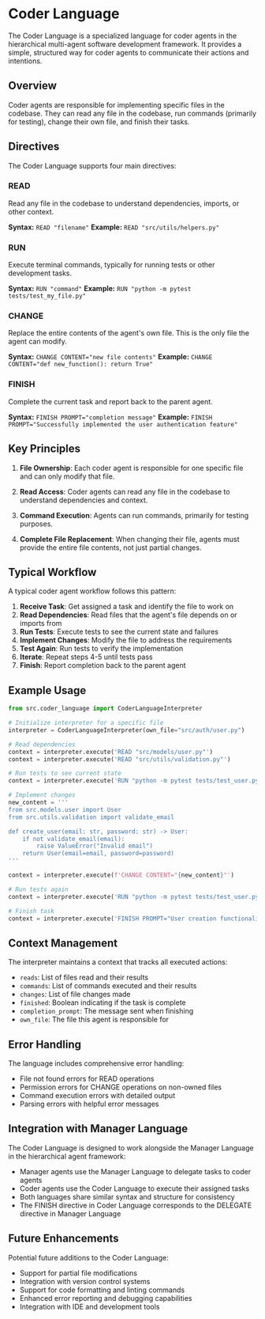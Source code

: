 # Coder Language

The Coder Language is a specialized language for coder agents in the hierarchical multi-agent software development framework. It provides a simple, structured way for coder agents to communicate their actions and intentions.

## Overview

Coder agents are responsible for implementing specific files in the codebase. They can read any file in the codebase, run commands (primarily for testing), change their own file, and finish their tasks.

## Directives

The Coder Language supports four main directives:

### READ
Read any file in the codebase to understand dependencies, imports, or other context.

**Syntax:** `READ "filename"`
**Example:** `READ "src/utils/helpers.py"`

### RUN
Execute terminal commands, typically for running tests or other development tasks.

**Syntax:** `RUN "command"`
**Example:** `RUN "python -m pytest tests/test_my_file.py"`

### CHANGE
Replace the entire contents of the agent's own file. This is the only file the agent can modify.

**Syntax:** `CHANGE CONTENT="new file contents"`
**Example:** `CHANGE CONTENT="def new_function(): return True"`

### FINISH
Complete the current task and report back to the parent agent.

**Syntax:** `FINISH PROMPT="completion message"`
**Example:** `FINISH PROMPT="Successfully implemented the user authentication feature"`

## Key Principles

1. **File Ownership**: Each coder agent is responsible for one specific file and can only modify that file.

2. **Read Access**: Coder agents can read any file in the codebase to understand dependencies and context.

3. **Command Execution**: Agents can run commands, primarily for testing purposes.

4. **Complete File Replacement**: When changing their file, agents must provide the entire file contents, not just partial changes.

## Typical Workflow

A typical coder agent workflow follows this pattern:

1. **Receive Task**: Get assigned a task and identify the file to work on
2. **Read Dependencies**: Read files that the agent's file depends on or imports from
3. **Run Tests**: Execute tests to see the current state and failures
4. **Implement Changes**: Modify the file to address the requirements
5. **Test Again**: Run tests to verify the implementation
6. **Iterate**: Repeat steps 4-5 until tests pass
7. **Finish**: Report completion back to the parent agent

## Example Usage

```python
from src.coder_language import CoderLanguageInterpreter

# Initialize interpreter for a specific file
interpreter = CoderLanguageInterpreter(own_file="src/auth/user.py")

# Read dependencies
context = interpreter.execute('READ "src/models/user.py"')
context = interpreter.execute('READ "src/utils/validation.py"')

# Run tests to see current state
context = interpreter.execute('RUN "python -m pytest tests/test_user.py"')

# Implement changes
new_content = '''
from src.models.user import User
from src.utils.validation import validate_email

def create_user(email: str, password: str) -> User:
    if not validate_email(email):
        raise ValueError("Invalid email")
    return User(email=email, password=password)
'''

context = interpreter.execute(f'CHANGE CONTENT="{new_content}"')

# Run tests again
context = interpreter.execute('RUN "python -m pytest tests/test_user.py"')

# Finish task
context = interpreter.execute('FINISH PROMPT="User creation functionality implemented successfully"')
```

## Context Management

The interpreter maintains a context that tracks all executed actions:

- `reads`: List of files read and their results
- `commands`: List of commands executed and their results
- `changes`: List of file changes made
- `finished`: Boolean indicating if the task is complete
- `completion_prompt`: The message sent when finishing
- `own_file`: The file this agent is responsible for

## Error Handling

The language includes comprehensive error handling:

- File not found errors for READ operations
- Permission errors for CHANGE operations on non-owned files
- Command execution errors with detailed output
- Parsing errors with helpful error messages

## Integration with Manager Language

The Coder Language is designed to work alongside the Manager Language in the hierarchical agent framework:

- Manager agents use the Manager Language to delegate tasks to coder agents
- Coder agents use the Coder Language to execute their assigned tasks
- Both languages share similar syntax and structure for consistency
- The FINISH directive in Coder Language corresponds to the DELEGATE directive in Manager Language

## Future Enhancements

Potential future additions to the Coder Language:

- Support for partial file modifications
- Integration with version control systems
- Support for code formatting and linting commands
- Enhanced error reporting and debugging capabilities
- Integration with IDE and development tools 